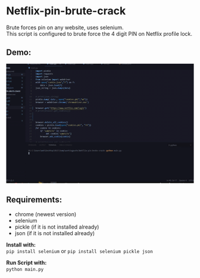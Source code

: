 # Netflix-pin-brute-crack
Brute forces pin on any website, uses selenium.<br>
This script is configured to brute force the 4 digit PIN on Netflix profile lock.
## Demo:
![preview](https://raw.githubusercontent.com/daggergad7/Netflix-pin-brute-crack/master/img/preview.gif)

## Requirements:
- chrome (newest version)
- selenium
- pickle (if it is not installed already)
- json (if it is not installed already)

<b>Install with:</b><br>
`pip install selenium` or `pip install selenium pickle json`

<b>Run Script with:</b><br>
`python main.py`
